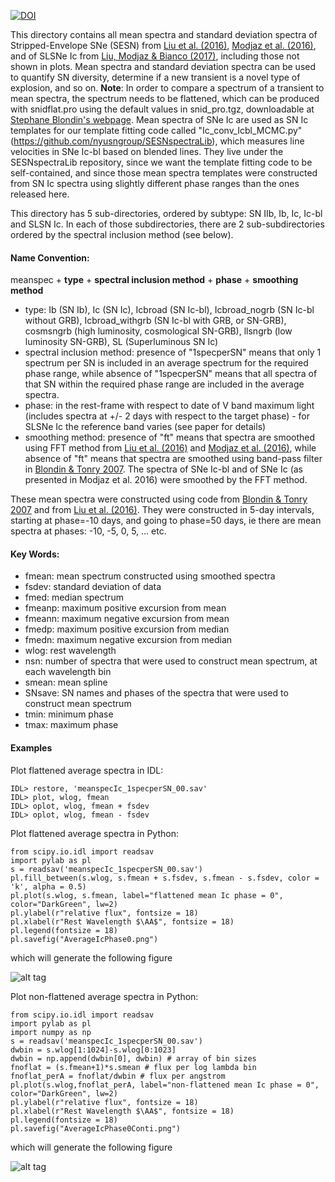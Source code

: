[![DOI](https://zenodo.org/badge/22593/nyusngroup/SESNtemple.svg)](https://zenodo.org/badge/latestdoi/22593/nyusngroup/SESNtemple)

This directory contains all mean spectra and standard deviation spectra of Stripped-Envelope SNe (SESN) from [Liu et al. (2016)](http://adsabs.harvard.edu/abs/2016ApJ...827...90L), [Modjaz et al. (2016)](http://adsabs.harvard.edu/abs/2016ApJ...832..108M), and of SLSNe Ic from [Liu, Modjaz & Bianco (2017)](http://adsabs.harvard.edu/abs/2016arXiv161207321L), including those not shown in plots. Mean spectra and standard deviation spectra can be used to quantify SN diversity, determine if a new transient is a novel type of explosion, and so on. <b>Note</b>: In order to compare a spectrum of a transient to mean spectra, the spectrum needs to be flattened, which can be produced with snidflat.pro using the default values in snid_pro.tgz, downloadable at [Stephane Blondin's webpage](https://people.lam.fr/blondin.stephane/software/snid/index.html#Download).
Mean spectra of SNe Ic are used as SN Ic templates for our template fitting code called "Ic_conv_Icbl_MCMC.py" (https://github.com/nyusngroup/SESNspectraLib), which measures line velocities in SNe Ic-bl based on blended lines. They live under the SESNspectraLib repository, since we want the template fitting code to be self-contained, and since those mean spectra templates were constructed from SN Ic spectra using slightly different phase ranges than the ones released here.

This directory has 5 sub-directories, ordered by subtype: SN IIb, Ib, Ic, Ic-bl and SLSN Ic. In each of those subdirectories, there are 2 sub-subdirectories ordered by the spectral inclusion method (see below). 

#### Name Convention:

meanspec + <b>type</b> + <b>spectral inclusion method</b> + <b>phase</b> + <b>smoothing method</b>
- type: Ib (SN Ib), Ic (SN Ic), Icbroad (SN Ic-bl), Icbroad_nogrb (SN Ic-bl without GRB), Icbroad_withgrb (SN Ic-bl with GRB, or SN-GRB), cosmsngrb (high luminosity, cosmological SN-GRB), llsngrb (low luminosity SN-GRB), SL (Superluminous SN Ic)
- spectral inclusion method: presence of "1specperSN" means that only 1 spectrum per SN is included in an average spectrum for the required phase range, while absence of "1specperSN" means that all spectra of that SN within the required phase range are included in the average spectra.
- phase: in the rest-frame with respect to date of V band maximum light (includes spectra at +/- 2 days with respect to the target phase) - for SLSNe Ic the reference band varies (see paper for details)
- smoothing method: presence of "ft" means that spectra are smoothed using FFT method from [Liu et al. (2016)](http://adsabs.harvard.edu/abs/2015arXiv151008049L) and [Modjaz et al. (2016)](http://adsabs.harvard.edu/abs/2015arXiv150907124M), while absence of "ft" means that spectra are smoothed using band-pass filter in [Blondin & Tonry 2007](http://adsabs.harvard.edu/abs/2007ApJ...666.1024B). The spectra of SNe Ic-bl and of SNe Ic (as presented in Modjaz et al. 2016) were smoothed by the FFT method.


These mean spectra were constructed using code from [Blondin & Tonry 2007](http://adsabs.harvard.edu/abs/2007ApJ...666.1024B) and from  [Liu et al. (2016)](http://adsabs.harvard.edu/abs/2015arXiv151008049L). They were constructed in 5-day intervals, starting at phase=-10 days, and going to phase=50 days, ie there are mean spectra at phases: -10, -5, 0, 5, ... etc.


#### Key Words:
- fmean: mean spectrum constructed using smoothed spectra
- fsdev: standard deviation of data
- fmed: median spectrum
- fmeanp: maximum positive excursion from mean
- fmeann: maximum negative excursion from mean
- fmedp: maximum positive excursion from median
- fmedn: maximum negative excursion from median
- wlog: rest wavelength
- nsn: number of spectra that were used to construct mean spectrum, at each wavelength bin
- smean: mean spline
- SNsave: SN names and phases of the spectra that were used to construct mean spectrum
- tmin: minimum phase
- tmax: maximum phase

#### Examples 

Plot flattened average spectra in IDL:
```
IDL> restore, 'meanspecIc_1specperSN_00.sav'
IDL> plot, wlog, fmean
IDL> oplot, wlog, fmean + fsdev
IDL> oplot, wlog, fmean - fsdev
```
Plot flattened average spectra in Python:
```
from scipy.io.idl import readsav
import pylab as pl
s = readsav('meanspecIc_1specperSN_00.sav')
pl.fill_between(s.wlog, s.fmean + s.fsdev, s.fmean - s.fsdev, color = 'k', alpha = 0.5)
pl.plot(s.wlog, s.fmean, label="flattened mean Ic phase = 0", color="DarkGreen", lw=2)
pl.ylabel(r"relative flux", fontsize = 18)
pl.xlabel(r"Rest Wavelength $\AA$", fontsize = 18)
pl.legend(fontsize = 18)
pl.savefig("AverageIcPhase0.png")
```

which will generate the following figure

![alt tag](https://raw.githubusercontent.com/nyusngroup/SESNtemple/master/MeanSpec/AverageIcPhase0.png)

Plot non-flattened average spectra in Python:
```
from scipy.io.idl import readsav
import pylab as pl
import numpy as np
s = readsav('meanspecIc_1specperSN_00.sav')
dwbin = s.wlog[1:1024]-s.wlog[0:1023] 
dwbin = np.append(dwbin[0], dwbin) # array of bin sizes
fnoflat = (s.fmean+1)*s.smean # flux per log lambda bin
fnoflat_perA = fnoflat/dwbin # flux per angstrom
pl.plot(s.wlog,fnoflat_perA, label="non-flattened mean Ic phase = 0", color="DarkGreen", lw=2)
pl.ylabel(r"relative flux", fontsize = 18)
pl.xlabel(r"Rest Wavelength $\AA$", fontsize = 18)
pl.legend(fontsize = 18)
pl.savefig("AverageIcPhase0Conti.png")
```

which will generate the following figure

![alt tag](https://raw.githubusercontent.com/nyusngroup/SESNtemple/master/MeanSpec/AverageIcPhase0Conti.png)
